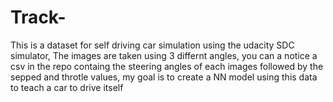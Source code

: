 # Track-

This is a dataset for self driving car simulation using the udacity SDC simulator, The images are taken using 3 differnt angles, you can a notice
a csv in the repo containg the steering angles of each images followed by the sepped and throtle values, my goal is to create a NN model 
using this data to teach a car to drive itself 
